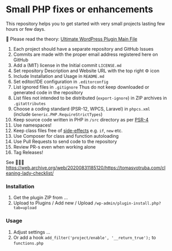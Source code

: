 # Small PHP fixes or enhancements

This repository helps you to get started with very small projects
lasting few hours or few days.

:scroll: Please read the theory: [Ultimate WordPress Plugin Main File](/MAIN-FILE-PARTS.md)

1. Each project should have a separate repository and GitHub Issues
1. Commits are made with the proper email address registered here on GitHub
1. Add a (MIT) license in the Initial commit `LICENSE.md`
1. Set repository Description and Website URL
   with the top right :gear: icon
1. Include Installation and Usage in `README.md`
1. Set editor/IDE configuration in `.editorconfig`
1. List ignored files in `.gitignore`
   Thus do not keep downloaded or generated code in the repository
1. List files not intended to be distributed (`export-ignore`) in ZIP archives in `.gitattributes`
1. Choose a coding standard (PSR-12, WPCS, Laravel) in `phpcs.xml` (include `Generic.PHP.RequireStrictTypes`)
1. Keep source code written in PHP in `/src` directory
   as per [PSR-4](https://www.php-fig.org/psr/psr-4/)
1. Use namespaces!
1. Keep class files free of [side-effects](https://www.php-fig.org/psr/psr-1/#23-side-effects)
   e.g. `if`, `new` etc.
1. Use Composer for class and function autoloading
1. Use Pull Requests to send code to the repository
1. Review PR-s even when working alone
1. Tag Releases!

See :broom::woman::memo: https://web.archive.org/web/20200831185120/https://tomasvotruba.com/cleaning-lady-checklist/

### Installation

1. Get the plugin ZIP from ...
1. Upload to Plugins / Add new / Upload `/wp-admin/plugin-install.php?tab=upload`

### Usage

1. Adjust settings ...
1. Or add a hook `add_filter('project/enable', '__return_true');` to `functions.php`
